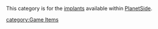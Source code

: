 This category is for the [implants](implant "wikilink") available within
[PlanetSide](PlanetSide "wikilink").

[category:Game Items](category:Game_Items "wikilink")